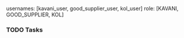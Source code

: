 usernames: [kavani_user, good_supplier_user, kol_user]
role: [KAVANI, GOOD_SUPPLIER, KOL]

### TODO Tasks
